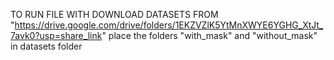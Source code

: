 TO RUN FILE WITH DOWNLOAD DATASETS FROM "https://drive.google.com/drive/folders/1EKZVZlK5YtMnXWYE6YGHG_XtJt_7avk0?usp=share_link"
place the folders "with_mask" and "without_mask" in datasets folder